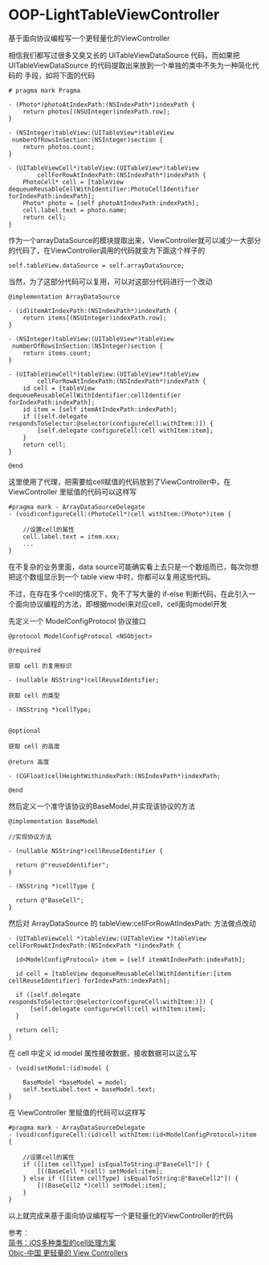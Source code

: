 # OOP-LightTableViewController
基于面向协议编程写一个更轻量化的ViewController

  相信我们都写过很多又臭又长的 UITableViewDataSource 代码，而如果把 UITableViewDataSource 的代码提取出来放到一个单独的类中不失为一种简化代码的
  手段，如将下面的代码
```
# pragma mark Pragma

- (Photo*)photoAtIndexPath:(NSIndexPath*)indexPath {
    return photos[(NSUInteger)indexPath.row];
}

- (NSInteger)tableView:(UITableView*)tableView
 numberOfRowsInSection:(NSInteger)section {
    return photos.count;
}

- (UITableViewCell*)tableView:(UITableView*)tableView
        cellForRowAtIndexPath:(NSIndexPath*)indexPath {
    PhotoCell* cell = [tableView dequeueReusableCellWithIdentifier:PhotoCellIdentifier forIndexPath:indexPath];
    Photo* photo = [self photoAtIndexPath:indexPath];
    cell.label.text = photo.name;
    return cell;
}
```
  作为一个arrayDataSource的模块提取出来，ViewController就可以减少一大部分的代码了，在ViewController调用的代码就变为下面这个样子的
```
self.tableView.dataSource = self.arrayDataSource;
```
  当然，为了这部分代码可以复用，可以对这部分代码进行一个改动
```
@implementation ArrayDataSource

- (id)itemAtIndexPath:(NSIndexPath*)indexPath {
    return items[(NSUInteger)indexPath.row];
}

- (NSInteger)tableView:(UITableView*)tableView
 numberOfRowsInSection:(NSInteger)section {
    return items.count;
}

- (UITableViewCell*)tableView:(UITableView*)tableView
        cellForRowAtIndexPath:(NSIndexPath*)indexPath {
    id cell = [tableView dequeueReusableCellWithIdentifier:cellIdentifier forIndexPath:indexPath];
    id item = [self itemAtIndexPath:indexPath];
    if ([self.delegate respondsToSelector:@selector(configureCell:withItem:)]) {
        [self.delegate configureCell:cell withItem:item];
    }
    return cell;
}

@end
```
  这里使用了代理，把需要给cell赋值的代码放到了ViewController中，在 ViewController 里赋值的代码可以这样写
```
#pragma mark - ArrayDataSourceDelegate
- (void)configureCell:(PhotoCell*)cell withItem:(Photo*)item {
    
    //设置cell的属性
    cell.label.text = item.xxx;
    ...
}
```
  在不复杂的业务里面，data source可能确实看上去只是一个数组而已，每次你想把这个数组显示到一个 table view 中时，你都可以复用这些代码。

  不过，在存在多个cell的情况下，免不了写大量的 if-else 判断代码，在此引入一个面向协议编程的方法，即根据model来对应cell，cell面向model开发<br>
  
  先定义一个 ModelConfigProtocol 协议接口
  ```
@protocol ModelConfigProtocol <NSObject>

@required
 
 获取 cell 的复用标识
 
- (nullable NSString*)cellReuseIdentifier;
 
 获取 cell 的类型
 
- (NSString *)cellType;


@optional
 
 获取 cell 的高度
 
 @return 高度

- (CGFloat)cellHeightWithindexPath:(NSIndexPath*)indexPath;

@end
  ```
  然后定义一个准守该协议的BaseModel,并实现该协议的方法
  ```
  @implementation BaseModel

//实现协议方法

- (nullable NSString*)cellReuseIdentifier {
    
    return @"reuseIdentifier";
}

- (NSString *)cellType {
    
    return @"BaseCell";
}
  
  ```
  然后对 ArrayDataSource 的 tableView:cellForRowAtIndexPath: 方法做点改动
  ```
  - (UITableViewCell *)tableView:(UITableView *)tableView cellForRowAtIndexPath:(NSIndexPath *)indexPath {
    
    id<ModelConfigProtocol> item = [self itemAtIndexPath:indexPath];
    
    id cell = [tableView dequeueReusableCellWithIdentifier:[item cellReuseIdentifier] forIndexPath:indexPath];
    
    if ([self.delegate respondsToSelector:@selector(configureCell:withItem:)]) {
        [self.delegate configureCell:cell withItem:item];
    }
    
    return cell;
}
  ```
 
   在 cell 中定义 id<ModelConfigProtocol> model 属性接收数据，接收数据可以这么写
```
- (void)setModel:(id)model {
    
    BaseModel *baseModel = model;
    self.textLabel.text = baseModel.text;
}

```
 
  在 ViewController 里赋值的代码可以这样写
```
#pragma mark - ArrayDataSourceDelegate
- (void)configureCell:(id)cell withItem:(id<ModelConfigProtocol>)item {
    
    //设置cell的属性
    if ([[item cellType] isEqualToString:@"BaseCell"]) {
        [((BaseCell *)cell) setModel:item];
    } else if ([[item cellType] isEqualToString:@"BaseCell2"]) {
        [((BaseCell2 *)cell) setModel:item];
    }
}
```
  以上就完成来基于面向协议编程写一个更轻量化的ViewController的代码
  
  参考：<br>
  [简书：iOS多种类型的cell处理方案](https://www.jianshu.com/p/1d027d45565d)<br>
  [Objc-中国 更轻量的 View Controllers](https://objccn.io/issue-1-1/)








